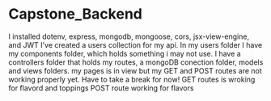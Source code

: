 # Capstone_Backend

I installed dotenv, express, mongodb, mongoose, cors, jsx-view-engine, and JWT 
I've created a users collection for my api. In my users folder I have my components folder, which holds something i may not use. I have a controllers folder that holds my routes, a mongoDB conection folder, models and views folders. my pages is in view but  my GET and POST routes are not working properly yet. Have to take a break for now!
GET routes is wroking for flavord and toppings
POST route working for flavors


